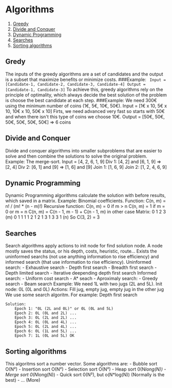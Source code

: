 # Algorithms
1. [Greedy](#gredy)
2. [Divide and Conquer](#divide-and-conquer)
3. [Dynamic Programming](#dynamic-programming)
4. [Searches](#searches)
5. [Sorting algorithms](#sorting-algorithms)

## Gredy
The inputs of the greedy algorithms are a set of candidates and
the output is a subset that maximize benefits or minimize costs.
###Example:
    ``` 
    Input = [Candidate-1, Candidate-2, Candidate-3, Candidate-4]
    Output = [Candidate-1, Candidate-3]
    ```
To achieve this, greedy algorithms rely on the principle of optimality, which always
decide the best solution of the problem is choose the best candidate at each step.
###Example:
    We need 300€ using the minimum number of coins (1€, 5€, 10€, 50€).
    Input = [1€ x 10, 5€ x 10, 10€ x 10, 50€ x 10]
    Firts, we need advanced very fast so starts with 50€ and
    when there isn't this type of coins we choose 10€.
    Output = [50€, 50€, 50€, 50€, 50€, 50€] => 6 coins

## Divide and Conquer
Divide and conquer algorithms into smaller subproblems that are easier to solve
and then combine the solutions to solve the original problem.
Example: The merge-sort.
    Input = [4, 2, 6, 1, 9]
    Div 1: [4, 2] and [6, 1, 9] => [2, 4]
    Div 2: [6, 1] and [9] => [1, 6] and [9]
    Join 1: [1, 6, 9]
    Join 2: [1, 2, 4, 6, 9]

## Dynamic Programming
Dynamic Programming algorithms calculate the solution with before results, which
saved in a matrix.
Example: Binomial coefficients.
    Function: C(n, m) = n! / (m! * (n - m)!)
    Recursive function:
        C(n, m) = 0 if m > n
        C(n, m) = 1 if m = 0 or m = n
        C(n, m) = C(n - 1, m - 1) + C(n - 1, m) in other case
    Matrix:
            0   1   2   3 (m)
        0   1
        1   1   1
        2   1   2   1
        3   1   3   3   1
        (n)
    So C(3, 2) = 3

## Searches
Search algorithms apply actions to init node for find solution node. A node
mostly saves the status, or his depth, costs, heuristic, route...
Exists the uninformed searchs (not use anything information to rise efficiency)
and informed search (that use information to rise efficiency).
Uninformed search:
    - Exhaustive search
    - Depth first search
    - Breadth first search
    - Depth limited search
    - Iterative deepending depth first search
Informed search:
    - Uniform cost search
    - A* seach
    - Aproximaly search:
        - Greedy search
        - Beam search
Example:
    We need 1L with two jugs (2L and 5L).
    Init node: 0L (0L and 0L)
    Actions: Fill jug, empty jug, empty jug in the other jug
    We use some search algoritm. For example: Depth first search

    Solution:
        Epoch 1: "0L (2L and 0L)" or 0L (0L and 5L)
        Epoch 2: 0L (0L and 2L) ...
        Epoch 3: 0L (2L and 2L) ...
        Epoch 4: 0L (0L and 4L) ...
        Epoch 5: 0L (2L and 4L) ...
        Epoch 6: 0L (1L and 5L) ...
        Epoch 7: 1L (0L and 5L) OK

## Sorting algorithms
This algoritms sort a number vector.
Some algorithms are:
    - Bubble sort O(N²)
    - Insertion sort O(N²)
    - Selection sort O(N²)
    - Heap sort 0(N*long(N))
    - Merge sort 0(N*long(N))
    - Quick sort 0(N²), but o(N*log(N)) (Normally is the best)
    - ... (More)